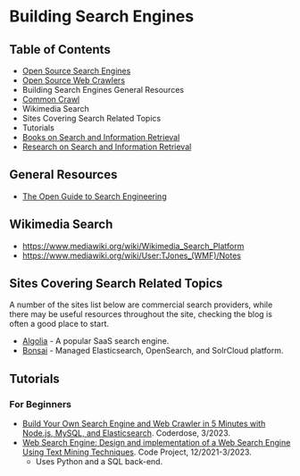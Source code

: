 # Building Search Engines

## Table of Contents
- [Open Source Search Engines](OpenSourceSearchEngines.md)
- [Open Source Web Crawlers](WebCrawlers.md)
- Building Search Engines General Resources
- [Common Crawl](CommonCrawl.md)
- Wikimedia Search
- Sites Covering Search Related Topics
- Tutorials
- [Books on Search and Information Retrieval](/research/books-research.md)
- [Research on Search and Information Retrieval](/research/research-main.md)


## General Resources
- [The Open Guide to Search Engineering](https://github.com/open-guides/og-search-engineering)

## Wikimedia Search
- https://www.mediawiki.org/wiki/Wikimedia_Search_Platform
- https://www.mediawiki.org/wiki/User:TJones_(WMF)/Notes

## Sites Covering Search Related Topics
A number of the sites list below are commercial search providers, while there may be useful resources throughout the site, checking the blog is often a good place to start.
- [Algolia](https://algolia.com/) - A popular SaaS search engine.
- [Bonsai](https://bonsai.io/) - Managed Elasticsearch, OpenSearch, and SolrCloud platform.

## Tutorials

### For Beginners
- [Build Your Own Search Engine and Web Crawler in 5 Minutes with Node.js, MySQL, and Elasticsearch](https://coderdose.com/build-your-own-search-engine-and-web-crawler-in-5-minutes-with-node-js-mysql-and-elasticsearch/). Coderdose, 3/2023.
- [Web Search Engine: Design and implementation of a Web Search Engine Using Text Mining Techniques](https://www.codeproject.com/Articles/5319612/Web-Search-Engine). Code Project, 12/2021-3/2023.
    - Uses Python and a SQL back-end.